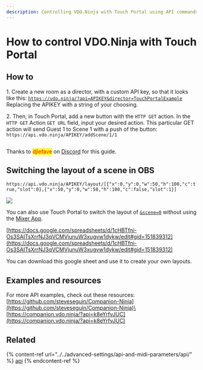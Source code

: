 ```yaml
---
description: Controlling VDO.Ninja with Touch Portal using API commands
---
```


# How to control VDO.Ninja with Touch Portal

## How to

1\. Create a new room as a director, with a custom API key, so that it looks like this: [`https://vdo.ninja/?api=APIKEY&director=TouchPortalExample`](https://vdo.ninja/?api=APIKEY\&director=TouchPortalExample) \
Replacing the APIKEY with a string of your choosing.&#x20;

2\. Then, in Touch Portal, add a new button with the `HTTP GET` action. In the `HTTP GET` Action `GET URL` field, input your desired action. This particular GET action will send Guest 1 to Scene 1 with a push of the button:\
`https://api.vdo.ninja/APIKEY/addScene/1/1`

<div align="left">

<img src="../../.gitbook/assets/image (109) (1) (1).png" alt="">

</div>

Thanks to <mark style="color:red;">djlefave</mark> on [Discord](https://discord.vdo.ninja/) for this guide.

## Switching the layout of a scene in OBS

`https://api.vdo.ninja/APIKEY/layout/[{"x":0,"y":0,"w":50,"h":100,"c":true,"slot":0},{"x":50,"y":0,"w":50,"h":100,"c":false,"slot":1}]`

![](<../../.gitbook/assets/image (11) (2).png>)

You can also use Touch Portal to switch the layout of [`&scene=0`](../../advanced-settings/view-parameters/scene.md) without using the [Mixer App](../../steves-helper-apps/mixer-app.md).

[https://docs.google.com/spreadsheets/d/1cHBTfni-Os3SAITsXrrNJ3qVCMVjunuW3xugvw1dykw/edit#gid=151839312](https://docs.google.com/spreadsheets/d/1cHBTfni-Os3SAITsXrrNJ3qVCMVjunuW3xugvw1dykw/edit#gid=151839312)

You can download this google sheet and use it to create your own layouts.

## Examples and resources

For more API examples, check out these resources:\
[https://github.com/steveseguin/Companion-Ninja](https://github.com/steveseguin/Companion-Ninja)\
[https://companion.vdo.ninja/?api=k8eYrfvJUC](https://companion.vdo.ninja/?api=k8eYrfvJUC)

## Related

{% content-ref url="../../advanced-settings/api-and-midi-parameters/api/" %}
[api](../../advanced-settings/api-and-midi-parameters/api/)
{% endcontent-ref %}
